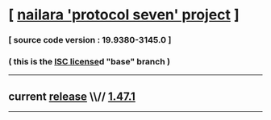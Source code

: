 
# [ [nailara 'protocol seven' project](http://src.nailara.net/) ]

### [ source code version : 19.9380-3145.0 ]

### ( this is the [ISC license](license)d "base" branch )
---
## current [release](https://github.com/anotherlink/nailara/releases) \\\\// [1.47.1](https://github.com/anotherlink/nailara/releases/tag/1.47.1)
---
